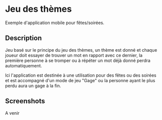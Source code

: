 # Jeu des thèmes

Exemple d'application mobile pour fêtes/soirées.

## Description

Jeu basé sur le principe du jeu des thèmes, un thème est donné et chaque joueur doit essayer de trouver un mot en rapport avec ce dernier, la première personne à se tromper ou à répéter un mot déjà donné perdra automatiquement.

Ici l'application est destinée à une utilisation pour des fêtes ou des soirées et est accompagné d'un mode de jeu "Gage" ou la personne ayant le plus perdu aura un gage à la fin.

## Screenshots

A venir


